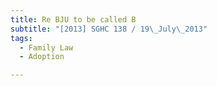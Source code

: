 ```yaml
---
title: Re BJU to be called B
subtitle: "[2013] SGHC 138 / 19\_July\_2013"
tags:
  - Family Law
  - Adoption

---
```


